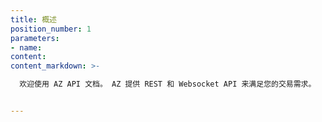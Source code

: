 ```yaml
---
title: 概述
position_number: 1
parameters:
- name:
content:
content_markdown: >-

  欢迎使用 AZ API 文档。 AZ 提供 REST 和 Websocket API 来满足您的交易需求。


---
```



